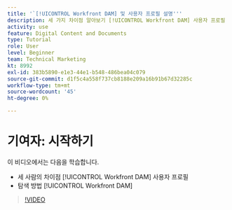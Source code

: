 ```yaml
---
title: '`[!UICONTROL Workfront DAM] 및 사용자 프로필 설명'''
description: 세 가지 차이점 알아보기 [!UICONTROL Workfront DAM] 사용자 프로필 및 탐색 방법 [!UICONTROL Workfront DAM].
activity: use
feature: Digital Content and Documents
type: Tutorial
role: User
level: Beginner
team: Technical Marketing
kt: 8992
exl-id: 383b5890-e1e3-44e1-b548-486bea04c079
source-git-commit: d1f5c4a558f737cb8188e209a16b91b67d32285c
workflow-type: tm+mt
source-wordcount: '45'
ht-degree: 0%

---
```


# 기여자: 시작하기

이 비디오에서는 다음을 학습합니다.

* 세 사람의 차이점 [!UICONTROL Workfront DAM] 사용자 프로필
* 탐색 방법 [!UICONTROL Workfront DAM]

>[!VIDEO](https://video.tv.adobe.com/v/335252/?quality=12)
